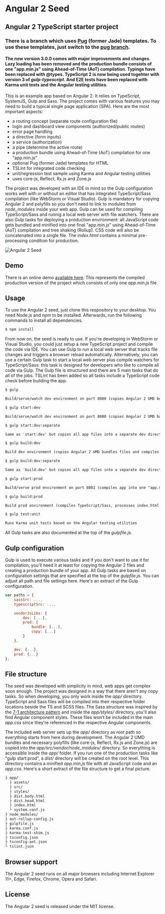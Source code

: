 Angular 2 Seed
==============

## Angular 2 TypeScript starter project

### There is a branch which uses [Pug](https://pugjs.org/) (former Jade) templates. To use these templates, just switch to the [pug branch](https://github.com/matthias-schuetz/angular2-seed/tree/pug).

#### The new version 3.0.0 comes with major improvements and changes. Lazy loading has been removed and the production bundle consists of one "app.min.js" using Ahead-of-Time (AoT) compilation. Typings have been replaced with @types. TypeScript 2 is now being used togehter with version 3 of *gulp-typescript*. And E2E tests have been replaced with Karma unit tests and the Angular testing utilities.

This is an example app based on Angular 2. It relies on TypeScript, SystemJS, Gulp and Sass. The project comes with various features you may need to build a typical single page application (SPA). Here are the most important aspects:

 - a routing concept (separate route configuration file)
 - login and dashboard view components (authorized/public routes)
 - error page handling
 - a directive (form inputs)
 - a service (authorization)
 - a pipe (determine the active route)
 - a production bundle using Ahead-of-Time (AoT) compilation for one "app.min.js"
 - optional Pug (former Jade) templates for HTML
 - TSLint for integrated code checking
 - unit/regression test sample using Karma and Angular testing utilities
 - uses core-js, Reflect, Rx.js and Zone.js

The project was developed with an IDE in mind so the Gulp configuration works well with or without an editor that has integrated TypeScript/Sass compilation (like WebStorm or Visual Studio). Gulp is mandatory for copying Angular 2 and polyfills so you don't need to link to modules from *node_modules* inside your web app. Gulp can be used for compiling TypeScript/Sass and runnig a local web server with file watchers. There are also Gulp tasks for deploying a production environment: all JavaScript code gets bundled and minified into one final "app.min.js" using Ahead-of-Time (AoT) compilation and tree shaking (Rollup). CSS code will also be concatenated into a single file. The *index.html* contains a minimal pre-processing condition for production.

![Angular 2 Seed](http://matthias-schuetz.github.io/angular2-seed/angular2-seed.png?1 "Angular 2 Seed")

## Demo

There is an online demo [available here](http://matthiasschuetz.com/angular2-seed). This represents the compiled production version of the project which consists of only one *app.min.js* file.

## Usage

To use the Angular 2 seed, just clone this respository to your desktop. You need Node.js and npm to be installed. Afterwards, run the following commands to install all dependencies.

```html
$ npm install
```

From now on, the seed is ready to use. If you're developing in WebStorm or Visual Studio, you could just setup a new TypeScript project and compile the code via IDE. You can use Gulp to run a local web server that tracks file changes and triggers a browser reload automatically. Alternatively, you can use a certain Gulp task to start a local web server plus compile watchers for TypeScript/Sass: this task is designed for developers who like to compile all code via Gulp. The Gulp file is structured and there are 5 main tasks that do all of the jobs. TSLint has been added so all tasks include a TypeScript code check before building the app.

```html
$ gulp

Build/serve/watch dev environment on port 8080 (copies Angular 2 UMD bundles and compiles TypeScript/Sass on start, no compilation of TypeScript/Sass during watch task, suitable for IDEs)
```

```html
$ gulp start:dev

Build/serve/watch dev environment on port 8080 (copies Angular 2 UMD bundles, compiles TypeScript/Sass during watch task)
```

```html
$ gulp start:dev:separate

Same as 'start:dev' but copies all app files into a separate dev directory (JS/CSS files will also be compiled into that directory only)
```

```html
$ gulp build:dev

Build dev environment (copies Angular 2 UMD bundles files and compiles TypeScript/Sass)
```

```html
$ gulp build:dev:separate

Same as 'build:dev' but copies all app files into a separate dev directory (JS/CSS files will also be compiled into that directory only)
```

```html
$ gulp start:prod

Build/serve prod environment on port 8081 (compiles app into one "app.min.js" file, copies CSS/static files, no watch task, only for deployment)
```

```html
$ gulp build:prod

Build prod environment (compiles TypeScript/Sass, processes index.html, bundles vendor and Angular 2 JS files into one "app.min.js" file, bundles CSS into one file and copies static files into dist/ folder)
```

```html
$ gulp test:unit

Runs Karma unit tests based on the Angular testing utilities
```

All Gulp tasks are also documented at the top of the *gulpfile.js*.

## Gulp configuration

Gulp is used to execute various tasks and if you don't want to use it for compilation, you'll need it at least for copying the Angular 2 files and creating a production bundle of your app. All Gulp tasks are based on configuration settings that are specified at the top of the *gulpfile.js*. You can adjust all path and file settings here. Here's an extract of the Gulp configuration.

```javascript
var paths = {
	sassSrc: ...,
	typescriptSrc: ...,

	vendorJsLibs: {
		dev: [...],
		prod: {
			bundle: [...],
			copy: [...]
		}
	},

	dev: {...},
	prod: {...}
};
```

## File structure

The seed was developed with simplicity in mind, web apps get complex soon enough. The project was designed in a way that there aren't any copy tasks. So when developing, you only work inside the *app/* directory. TypeScript and Sass files will be compiled into their respective folder locations beside the TS and SCSS files. The Sass structure was inspired by the [7-1 architecture pattern](https://github.com/HugoGiraudel/sass-boilerplate) and inside the *app/styles/* directory, you'll also find Angular component styles. These files won't be included in the main *app.css* since they're referenced in the respective Angular components.

The included web server sets up the *app/* directory as *root* path so everything starts from here during development. The Angular 2 UMD bundles and necessary polyfills (like core-js, Reflect, Rx.js and Zone.js) are copied into the *app/src/vendor/node_modules/* directory. So everything is accessible inside the *app/* folder. If you run one of the production tasks like "gulp start:prod", a *dist/* directory will be created on the root level. This directory contains a minified *app.min.js* file with all JavaScript code and an *app.css*. Here's a short extract of the file structure to get a final picture.

```html
├ app/
  ├ assets/
  ├ src/
  ├ styles/
  ├ dist.body.html
  ├ dist.head.html
  ├ index.html
  └ system.conf.js
├ node_modules/
├ aot-rollup-config.js
├ gulpfile.js
├ karma.conf.js
├ karma-test-shim.js
├ tsconfig.json
├ tsconfig-aot.json
└ tslint.json
```

## Browser support

The Angular 2 seed runs on all major browsers including Internet Explorer 11+, Edge, Firefox, Chrome, Opera and Safari.

## License

The Angular 2 seed is released under the MIT license.

